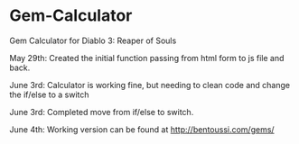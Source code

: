 Gem-Calculator
==============

Gem Calculator for Diablo 3: Reaper of Souls

May 29th: Created the initial function passing from html form to js file and back.

June 3rd: Calculator is working fine, but needing to clean code and change the if/else to a switch

June 3rd: Completed move from if/else to switch.

June 4th: Working version can be found at http://bentoussi.com/gems/